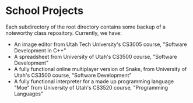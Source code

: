 # School Projects

Each subdirectory of the root directory contains some backup of a noteworthy class repository. Currently, we have:

- An image editor from Utah Tech University's CS3005 course, "Software Development in C++"
- A spreadsheet from University of Utah's CS3500 course, "Software Development"
- A fully functional online multiplayer version of Snake, from University of Utah's CS3500 course, "Software Development"
- A fully functional interpreter for a made up programming language "Moe" from University of Utah's CS3520 course, "Programming Languages"
